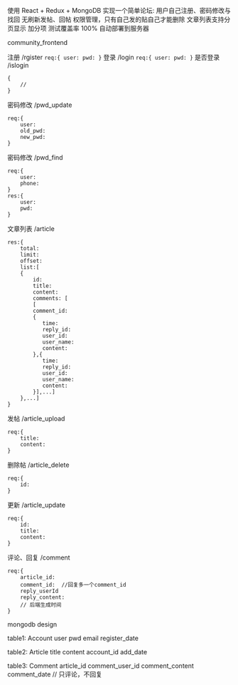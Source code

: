 使用 React + Redux + MongoDB 
实现一个简单论坛:
    用户自己注册、密码修改与找回
    无刷新发帖、回帖
    权限管理，只有自己发的贴自己才能删除
    文章列表支持分页显示
加分项
测试覆盖率 100% 自动部署到服务器

community_frontend

注册     /rgister
    ```
    req:{
            user:
            pwd:
        }
    ```
登录 /login
     ```
     req:{
         user:
         pwd:
     }
     ```
 是否登录 /islogin
 ```
 {
     //  
 }
 ```
 
 密码修改  /pwd_update
 
```
req:{
    user:
    old_pwd:
    new_pwd:
}
```
  密码修改  /pwd_find
 
```
req:{
    user:
    phone:
}
res:{
    user:
    pwd: 
}
```
文章列表  /article
 
 ```
 res:{
     total:
     limit:
     offset:
     list:[
     {
         id:
         title:
         content:
         comments: [
         [
         comment_id:
         {
            time:
            reply_id:
            user_id:
            user_name:
            content:
         },{
            time:
            reply_id:
            user_id:
            user_name:
            content:
         }],...]
     },...]
 }
 ```
 发帖 /article_upload
 
```
req:{
    title:
    content:
}
```
删除帖  /article_delete
```
req:{
    id:
}
```
更新  /article_update
```
req:{
    id:
    title:
    content:
}
```

评论、回复 /comment
```
req:{
    article_id:
    comment_id:  //回复多一个comment_id
    reply_userId 
    reply_content:
    // 后端生成时间
}
```

mongodb design

table1: Account 
user pwd email register_date

table2: Article
title content account_id add_date

table3: Comment
 article_id comment_user_id comment_content comment_date  // 只评论，不回复